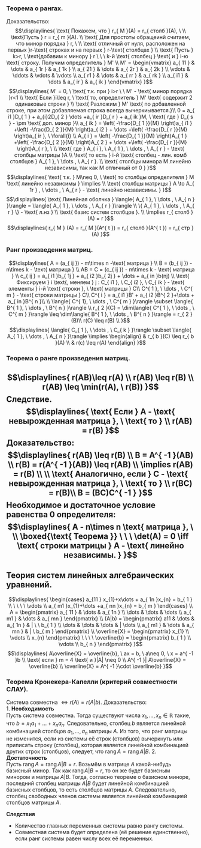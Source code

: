 ### Теорема о рангах.
Доказательство:
$$\displaylines{
\text{ Покажем, что  } r_{ M }(A) = r_{ столб }(A), \ \\
\text{Пусть } r = r_{ m }(A). \\
\text{ Для простоты обращеинй считаем, что минор порядка } r, \ \\ \text{ отличный от нуля, расположен на первых  }r-\text{ строках и на первых } r-\text{ столбцах } \\
\text{ Пусть  } k>r, \  \text{добавим к минору } r \ \ \ k-й \text{ столбец } \text{ и } i-ю \text{ строку. Получим определитель } M' \\
M' = \begin{vmatrix}
a_{ 11 }  & \dots  & a_{ 1r }  & a_{ 1k } \\
a_{ 21 }  &  \dots  & a_{ 2r }  & a_{ 2k } \\
\vdots  & \ddots  & \vdots & \vdots   \\
a_{ r1 }  & \dots  & a_{ rr } & a_{ rk } \\
a_{ i1 } & \dots  & a_{ ir }  & a_{ ik }
\end{vmatrix}
}$$
$$\displaylines{
M' = 0, \ \text{ т.к. при } i>r \  \ M' - \text{ минор порядка  }r<1 \\
\text{ Если  }i\leq r, \  \text{ то, определитель  } M' \text{ содержит 2 одинаковые строки  } \\
\text{ Разложим } M' \text{ по добавленной строке, при этом добавляемая строка всегда вычеркиывается.}\\
0 = a_{ i1 }D_{ 1 } + a_{i}2D_{ 2 } \dots +a_{ ir }D_{ r } + a_{ ik }M, \  \text{ где } D_{ s } - \pm \text{ доп. минор }\\
a_{ ik } = \left( -\frac{D_{ 1 }}{M}  \right)a_{ i1 } +\left( -\frac{D_{ 2 }}{M}  \right)a_{ i2 } + \dots +\left( -\frac{D_{ r }}{M}  \right)a_{ ir }, \  \forall{i} \\
A_{ i } = \left( -\frac{D_{ 1 }}{M}  \right)A_{ 1 } +\left( -\frac{D_{ 2 }}{M}  \right)A_{ 2 } + \dots +\left( -\frac{D_{ r }}{M}  \right)A_{ r }, \ \\
\text{ где } A_{ i }, \ A_{ 1 }, \ \dots , \ A_{ r } - \text{ столбцы матрицы  }A \\
\text{ то есть } i-й \text{ столбец - лин. комб столбцов } A_{ 1 }, \ \dots , \ A_{ r }. \\
\text{ столбцы минора М линейно независимы, так как М отличный от 0 }
}$$
$$\displaylines{
\text{ т.к. } M\neq 0, \  \text{ то столбцы определителя } M \text{ линейно независимы } \implies \\
\text{ столбцы матрицы  } A \to A_{ 1r } , \ \dots , \  A_{ r } - \text{ линейно независимы. }
}$$
$$\displaylines{
\text{ Линейная оболчка } \langle{ A_{ 1 }, \ \dots , \ A_{ n } }\rangle = \langle{ A_{ 1 }, \ \dots , \ A_{ r } }\rangle  \\
\{ A_{ 1 }, \ \dots , \ A_{ r } \} - \text{ л.нз } \\
\text{ базис систем столбцов }. \\
\implies r_{ столб } (A) = r
}$$
$$\displaylines{
r_{ M } (A) = r_{ M }(A^{ t }) = r_{ столб }(A^{ t }) = r_{ стр }(A)
}$$
### Ранг произведения матриц.
$$\displaylines{
A = (a_{ ij }) - m\times n -\text{ матрица } \\
B = (b_{ ij }) - n\times k - \text{ матрица } \\
AB = C = (c_{ ij }) - m\times k - \text{ матрица } \\
c_{ ij } = a_{ i1 }b_{ 1j } + a_{ i2 }b_{ 2j } + \dots + a_{ in }b(nj) \\
\text{ Фиксируем  } i \text{, меняем } j : C_{ i1 }, \ C_{ i2 }, \  C_{ ik } - \text{ элементы } i-й \text{ строки }, \ \text{ матрицы } C\\
C^{ 1 }, \  \dots , \ C^{ m } - \text{ строки матрицы } C\\
C^{ i } = a_{ i1 }B' + a_{ i2 }B^{ 2 }+\dots + a_{ in }B^{ n }\\ \\
\langle{ C^{ 1}, \  \dots , \ C^{ m } }\rangle \subset \langle{ B^{ 1 }, \ \dots , \ B^{ n } }\rangle \\
r_{ 2 }(C) = \dim\langle{ C^{ 1 }, \ \dots , \ C^{ m } }\rangle \leq \dim\langle{ B^{ 1 }, \  \dots , \ B^{ n } }\rangle = r_{ 2 }(B)\\
r(C) \leq r(B) \\
}$$
$$\displaylines{
\langle{ C_{ 1 }, \ \dots , \ C_{ k } }\rangle \subset \langle{ A_{ 1 }, \ \dots , \ A_{ n } }\rangle \implies  \begin{align}
& r_{ b }(C) \leq r_{ b }(A)  \\
& r(c) \leq r(A)
\end{align}
}$$
### Теорема о ранге произведения матриц.
$$\displaylines{
r(AB)\leq r(A) \\
r(AB) \leq r(B) \\
r(AB) \leq \min(r(A), \  r(B))
}$$
Следствие.
$$\displaylines{
\text{ Если } A - \text{ невырожденная матрица }, \  \text{ то } \\
r(AB) = r(B)
}$$
Доказательство:
$$\displaylines{
r(AB) \leq r(B) \\
B = A^{ -1 }(AB) \\
r(B) = r(A^{ -1 }(AB)) \leq  r(AB) \\
\implies r(AB) = r(B) \\ \\
\text{ Аналогично, если  } C - \text{ невырожденная матрица }, \ \text{ то } \\
r(BC) = r(B)\\
B = (BC)C^{ -1 }
}$$
Необходимое и достаточное условие равенства 0 определителя:
$$\displaylines{
A - n\times n \text{ матрица }, \ \\
\boxed{\text{ Теорема }}  \ \ \ \det(A) = 0 \iff \text{ строки матрицы } A - \text{ линейно независимы. }
}$$
---
## Теория систем линейных алгебраических уравнений.
$$\displaylines{
\begin{cases}
a_{11 } x_{1}+x\dots + a_{ 1n }x_{n} = b_{ 1 } \\
 \ \ \ \ \vdots \\
a_{ m1 }x_{1}+\dots +a_{ nn }x_{n} = b_{ m }  
\end{cases} \\
A = \begin{pmatrix}
a_{ 11 } & \dots  & a_{ 1n } \\
\dots  & \dots  & \dots  \\
a_{ m1 }  & \dots  & a_{ mn }
\end{pmatrix} \\
(A|b) = \begin{pmatrix}
a11  &  \dots  & a_{ 1n }  & | \ \ b_{ 1 } \\
\dots  & \dots  & \dots  & | \dots  \\
a_{ m1 }  & \dots  & a_{ mn }  & | \ b_{ m }
\end{pmatrix} \\
\overline{X} = \begin{pmatrix}
x_{1} \\
\vdots \\
x_{n}
\end{pmatrix} \ \ \ \ \overline{b} = \begin{pmatrix}
b_{ 1 }  \\
\vdots \\
b_{ n }
\end{pmatrix}
}$$
$$\displaylines{
A\overline{X} = \overline{b}, \  ax = b, \  a\neq 0, \  x = a^{ -1 }b \\
\text{ если } m = 4 \text{ и }|A| \neq 0 \\
A^{ -1 }| A\overline{X} = \overline{b} \\
\overline{X} = A^{ -1 }\cdot \overline{b}
}$$
### Теорема Кронекера-Капелли (критерий совместности СЛАУ).
${\text{ Система совместна } \iff r(A) = r(A|b)}$.
Доказательство:  
	1. **Необходимость**  
	Пусть система совместна. Тогда существуют числа $x_1, \dots, x_n \in \mathbb{R}$ такие, что $b = x_1 a_1 + \dots + x_n a_n$. Следовательно, столбец $b$ является линейной комбинацией столбцов $a_1, \dots, a_n$ матрицы $A$. Из того, что ранг матрицы не изменится, если из системы её строк (столбцов) вычеркнуть или приписать строку (столбец), которая является линейной комбинацией других строк (столбцов), следует, что $\operatorname{rang} A = \operatorname{rang} A|B$.
	2. **Достаточность**  
	Пусть $\operatorname{rang} A = \operatorname{rang} A|B = r$. Возьмём в матрице $A$ какой-нибудь базисный минор. Так как $\operatorname{rang} A|B = r$, то он же будет базисным минором и матрицы $A|B$. Тогда, согласно теореме о базисном миноре, последний столбец матрицы $A|B$ будет линейной комбинацией базисных столбцов, то есть столбцов матрицы $A$. Следовательно, столбец свободных членов системы является линейной комбинацией столбцов матрицы $A$.
	
**Следствия**
- Количество главных переменных системы равно рангу системы.
- Совместная система будет определена (её решение единственно), если ранг системы равен числу всех её переменных.
